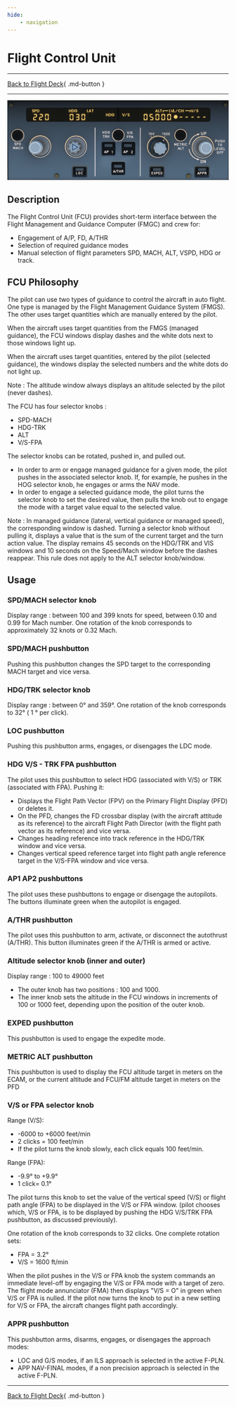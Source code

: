 ```yaml
---
hide:
    - navigation
---
```


# Flight Control Unit

---

[Back to Flight Deck](../flight-deck.md){ .md-button }

---

![Flight Control Unit (FCU)](../../../assets/a32nx-briefing/glareshield/FCU.png "Flight Control Unit (FCU)")

## Description

The Flight Control Unit (FCU) provides short-term interface between the Flight Management and Guidance Computer (FMGC) and crew for:

-	Engagement of A/P, FD, A/THR
-	Selection of required guidance modes
-	Manual selection of flight parameters SPD, MACH, ALT, VSPD, HDG or track.

## FCU Philosophy

The pilot can use two types of guidance to control the aircraft in auto flight. One type is managed by the Flight Management Guidance System (FMGS). The other uses target quantities which are manually entered by the pilot.

When the aircraft uses target quantities from the FMGS (managed guidance), the FCU windows display dashes and the white dots next to those windows light up.

When the aircraft uses target quantities, entered by the pilot (selected guidance), the windows display the selected numbers and the white dots do not light up.

Note : The altitude window always displays an altitude selected by the pilot (never dashes).

The FCU has four selector knobs :

- SPD-MACH
- HDG-TRK
- ALT
- V/S-FPA

The selector knobs can be rotated, pushed in, and pulled out.

- In order to arm or engage managed guidance for a given mode, the pilot pushes in the associated selector knob. If, for example, he pushes in the HOG selector knob, he engages or arms the NAV mode.
- In order to engage a selected guidance mode, the pilot turns the selector knob to set the desired value, then pulls the knob out to engage the mode with a target value equal to the selected value.

Note : In managed guidance (lateral, vertical guidance or managed speed), the corresponding window is dashed. Turning a selector knob without pulling it, displays a value that is the sum of the current target and the turn action value. The display remains 45 seconds on the HDG/TRK and VIS windows and 10 seconds on the Speed/Mach window before the dashes reappear. This rule does not apply to the ALT selector knob/window.

## Usage

###  SPD/MACH selector knob

Display range : between 100 and 399 knots for speed, between 0.10 and 0.99 for Mach number. One rotation of the knob corresponds to approximately 32 knots or 0.32 Mach.

### SPD/MACH pushbutton

Pushing this pushbutton changes the SPD target to the corresponding MACH target and vice versa.

###  HDG/TRK selector knob

Display range : between 0° and 359°. One rotation of the knob corresponds to 32° ( 1 ° per click).

### LOC pushbutton

Pushing this pushbutton arms, engages, or disengages the LDC mode.

### HDG V/S - TRK FPA pushbutton

The pilot uses this pushbutton to select HDG (associated with V/S) or TRK (associated with FPA). Pushing it:

- Displays the Flight Path Vector (FPV) on the Primary Flight Display (PFD) or deletes it.
- On the PFD, changes the FD crossbar display (with the aircraft attitude as its reference) to the aircraft Flight Path Director (with the flight path vector as its reference) and vice versa.
- Changes heading reference into track reference in the HDG/TRK window and vice versa.
- Changes vertical speed reference target into flight path angle reference target in the V/S-FPA window and vice versa.

### AP1 AP2 pushbuttons

The pilot uses these pushbuttons to engage or disengage the autopilots. The buttons illuminate green when the autopilot is engaged.

### A/THR pushbutton

The pilot uses this pushbutton to arm, activate, or disconnect the autothrust (A/THR). This button illuminates green if the A/THR is armed or active.

### Altitude selector knob (inner and outer)

Display range : 100 to 49000 feet
- The outer knob has two positions : 100 and 1000.
- The inner knob sets the altitude in the FCU windows in increments of 100 or 1000 feet, depending upon the position of the outer knob.

### EXPED pushbutton

This pushbutton is used to engage the expedite mode.

### METRIC ALT pushbutton

This pushbutton is used to display the FCU altitude target in meters on the ECAM, or the current altitude and FCU/FM altitude target in meters on the PFD

### V/S or FPA selector knob

Range (V/S):

- -6000 to +6000 feet/min
- 2 clicks = 100 feet/min
- If the pilot turns the knob slowly, each click equals 100 feet/min.

Range (FPA):

- -9.9° to +9.9°
- 1 click= 0.1°

The pilot turns this knob to set the value of the vertical speed (V/S) or flight path angle (FPA) to be displayed in the V/S or FPA window. (pilot chooses which, V/S or FPA, is to be displayed by pushing the HDG V/S/TRK FPA pushbutton, as discussed previously).

One rotation of the knob corresponds to 32 clicks. One complete rotation sets:

- FPA = 3.2°
- V/S = 1600 ft/min

When the pilot pushes in the V/S or FPA knob the system commands an immediate level-off by engaging the V/S or FPA mode with a target of zero. The flight mode annunciator (FMA) then displays "V/S = O" in green when V/S or FPA is nulled. If the pilot now turns the knob to put in a new setting for V/S or FPA, the aircraft changes flight path accordingly.

### APPR pushbutton

This pushbutton arms, disarms, engages, or disengages the approach modes:

- LOC and G/S modes, if an ILS approach is selected in the active F-PLN.
- APP NAV-FINAL modes, if a non precision approach is selected in the active F-PLN.


---

[Back to Flight Deck](../flight-deck.md){ .md-button }


